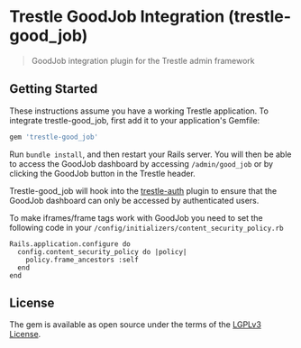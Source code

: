 # Trestle GoodJob Integration (trestle-good_job)

> GoodJob integration plugin for the Trestle admin framework

## Getting Started

These instructions assume you have a working Trestle application. To integrate trestle-good_job, first add it to your application's Gemfile:

```ruby
gem 'trestle-good_job'
```

Run `bundle install`, and then restart your Rails server. You will then be able to access the GoodJob dashboard by accessing `/admin/good_job`
or by clicking the GoodJob button in the Trestle header.

Trestle-good_job will hook into the [trestle-auth](https://github.com/TrestleAdmin/trestle-auth) plugin to ensure that the GoodJob dashboard
can only be accessed by authenticated users.


To make iframes/frame tags work with GoodJob you need to set the following code in your `/config/initializers/content_security_policy.rb`

```
Rails.application.configure do
  config.content_security_policy do |policy|
    policy.frame_ancestors :self
  end
end
```

## License

The gem is available as open source under the terms of the [LGPLv3 License](https://opensource.org/licenses/LGPL-3.0).
